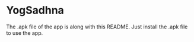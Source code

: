 # YogSadhna


The .apk file of the app is along with this README. Just install the .apk file to use the app.
